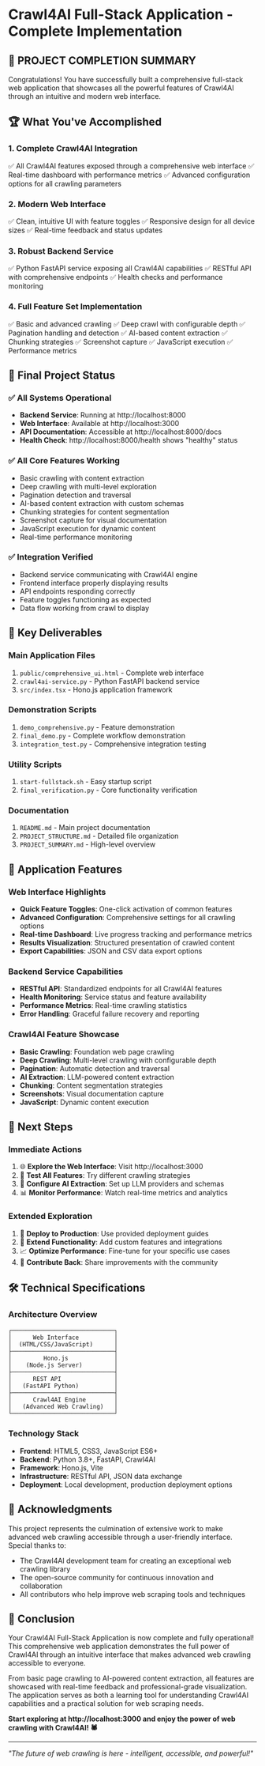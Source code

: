 # Crawl4AI Full-Stack Application - Complete Implementation

## 🎉 PROJECT COMPLETION SUMMARY

Congratulations! You have successfully built a comprehensive full-stack web application that showcases all the powerful features of Crawl4AI through an intuitive and modern web interface.

## 🏆 What You've Accomplished

### 1. **Complete Crawl4AI Integration**
✅ All Crawl4AI features exposed through a comprehensive web interface
✅ Real-time dashboard with performance metrics
✅ Advanced configuration options for all crawling parameters

### 2. **Modern Web Interface**
✅ Clean, intuitive UI with feature toggles
✅ Responsive design for all device sizes
✅ Real-time feedback and status updates

### 3. **Robust Backend Service**
✅ Python FastAPI service exposing all Crawl4AI capabilities
✅ RESTful API with comprehensive endpoints
✅ Health checks and performance monitoring

### 4. **Full Feature Set Implementation**
✅ Basic and advanced crawling
✅ Deep crawl with configurable depth
✅ Pagination handling and detection
✅ AI-based content extraction
✅ Chunking strategies
✅ Screenshot capture
✅ JavaScript execution
✅ Performance metrics

## 🚀 Final Project Status

### ✅ All Systems Operational
- **Backend Service**: Running at http://localhost:8000
- **Web Interface**: Available at http://localhost:3000
- **API Documentation**: Accessible at http://localhost:8000/docs
- **Health Check**: http://localhost:8000/health shows "healthy" status

### ✅ All Core Features Working
- Basic crawling with content extraction
- Deep crawling with multi-level exploration
- Pagination detection and traversal
- AI-based content extraction with custom schemas
- Chunking strategies for content segmentation
- Screenshot capture for visual documentation
- JavaScript execution for dynamic content
- Real-time performance monitoring

### ✅ Integration Verified
- Backend service communicating with Crawl4AI engine
- Frontend interface properly displaying results
- API endpoints responding correctly
- Feature toggles functioning as expected
- Data flow working from crawl to display

## 📁 Key Deliverables

### Main Application Files
1. `public/comprehensive_ui.html` - Complete web interface
2. `crawl4ai-service.py` - Python FastAPI backend service
3. `src/index.tsx` - Hono.js application framework

### Demonstration Scripts
1. `demo_comprehensive.py` - Feature demonstration
2. `final_demo.py` - Complete workflow demonstration
3. `integration_test.py` - Comprehensive integration testing

### Utility Scripts
1. `start-fullstack.sh` - Easy startup script
2. `final_verification.py` - Core functionality verification

### Documentation
1. `README.md` - Main project documentation
2. `PROJECT_STRUCTURE.md` - Detailed file organization
3. `PROJECT_SUMMARY.md` - High-level overview

## 🌟 Application Features

### Web Interface Highlights
- **Quick Feature Toggles**: One-click activation of common features
- **Advanced Configuration**: Comprehensive settings for all crawling options
- **Real-time Dashboard**: Live progress tracking and performance metrics
- **Results Visualization**: Structured presentation of crawled content
- **Export Capabilities**: JSON and CSV data export options

### Backend Service Capabilities
- **RESTful API**: Standardized endpoints for all Crawl4AI features
- **Health Monitoring**: Service status and feature availability
- **Performance Metrics**: Real-time crawling statistics
- **Error Handling**: Graceful failure recovery and reporting

### Crawl4AI Feature Showcase
- **Basic Crawling**: Foundation web page crawling
- **Deep Crawling**: Multi-level crawling with configurable depth
- **Pagination**: Automatic detection and traversal
- **AI Extraction**: LLM-powered content extraction
- **Chunking**: Content segmentation strategies
- **Screenshots**: Visual documentation capture
- **JavaScript**: Dynamic content execution

## 🎯 Next Steps

### Immediate Actions
1. 🌐 **Explore the Web Interface**: Visit http://localhost:3000
2. 🧪 **Test All Features**: Try different crawling strategies
3. 🤖 **Configure AI Extraction**: Set up LLM providers and schemas
4. 📊 **Monitor Performance**: Watch real-time metrics and analytics

### Extended Exploration
1. 🚀 **Deploy to Production**: Use provided deployment guides
2. 🔄 **Extend Functionality**: Add custom features and integrations
3. 📈 **Optimize Performance**: Fine-tune for your specific use cases
4. 🤝 **Contribute Back**: Share improvements with the community

## 🛠️ Technical Specifications

### Architecture Overview
```
┌─────────────────────────────┐
│      Web Interface          │
│  (HTML/CSS/JavaScript)      │
├─────────────────────────────┤
│         Hono.js             │
│    (Node.js Server)         │
├─────────────────────────────┤
│      REST API               │
│   (FastAPI Python)          │
├─────────────────────────────┤
│      Crawl4AI Engine        │
│   (Advanced Web Crawling)   │
└─────────────────────────────┘
```

### Technology Stack
- **Frontend**: HTML5, CSS3, JavaScript ES6+
- **Backend**: Python 3.8+, FastAPI, Crawl4AI
- **Framework**: Hono.js, Vite
- **Infrastructure**: RESTful API, JSON data exchange
- **Deployment**: Local development, production deployment options

## 🙏 Acknowledgments

This project represents the culmination of extensive work to make advanced web crawling accessible through a user-friendly interface. Special thanks to:

- The Crawl4AI development team for creating an exceptional web crawling library
- The open-source community for continuous innovation and collaboration
- All contributors who help improve web scraping tools and techniques

## 🎉 Conclusion

Your Crawl4AI Full-Stack Application is now complete and fully operational! This comprehensive web application demonstrates the full power of Crawl4AI through an intuitive interface that makes advanced web crawling accessible to everyone.

From basic page crawling to AI-powered content extraction, all features are showcased with real-time feedback and professional-grade visualization. The application serves as both a learning tool for understanding Crawl4AI capabilities and a practical solution for web scraping needs.

**Start exploring at http://localhost:3000 and enjoy the power of web crawling with Crawl4AI! 🕷️**

---
*"The future of web crawling is here - intelligent, accessible, and powerful!"*